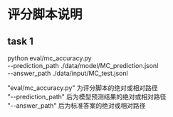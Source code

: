 # 评分脚本说明

## task 1
python eval/mc_accuracy.py \
--prediction_path ./data/model/MC_prediction.jsonl \
--answer_path ./data/input/MC_test.jsonl

"eval/mc_accuracy.py" 为评分脚本的绝对或相对路径 \
"--prediction_path" 后为模型预测结果的绝对或相对路径 \
"--answer_path" 后为标准答案的绝对或相对路径

